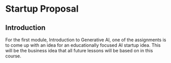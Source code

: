 # Startup Proposal

## Introduction
For the first module, Introduction to Generative AI, one of the assignments is to come up with an idea for an educationally focused AI startup idea. This will be the business idea that all future lessons will be based on in this course.
